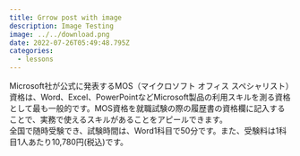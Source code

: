 ```yaml
---
title: Grrow post with image
description: Image Testing
image: ../../download.png
date: 2022-07-26T05:49:48.795Z
categories:
  - lessons
---
```

Microsoft社が公式に発表するMOS（マイクロソフト オフィス スペシャリスト）資格は、Word、Excel、PowerPointなどMicrosoft製品の利用スキルを測る資格として最も一般的です。MOS資格を就職試験の際の履歴書の資格欄に記入することで、実務で使えるスキルがあることをアピールできます。\
全国で随時受験でき、試験時間は、Word1科目で50分です。また、受験料は1科目1人あたり10,780円(税込)です。